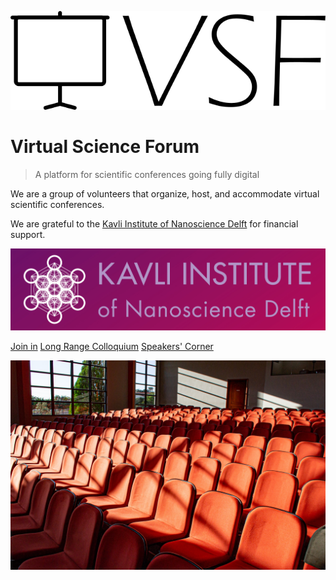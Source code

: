 ![logo](media/logo.png)

# Virtual Science Forum

> A platform for scientific conferences going fully digital

We are a group of volunteers that organize, host, and accommodate virtual scientific conferences.

We are grateful to the [Kavli Institute of Nanoscience Delft](http://kavli.tudelft.nl/) for financial support.

![](media/kavli_logo.jpg ':size=200')

[Join in](#welcome)
[Long Range Colloquium](long_range_colloquium.md)
[Speakers' Corner](speakers-corner.md)

<!-- background image -->

![](media/bg.jpg)
